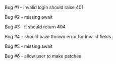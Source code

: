 Bug #1 - invalid login should raise 401

Bug #2 - missing await

Bug #3 - it should return 404

Bug #4 - should have thrown error for invalid fields

Bug #5 - missing await

Bug #6 - allow user to make patches